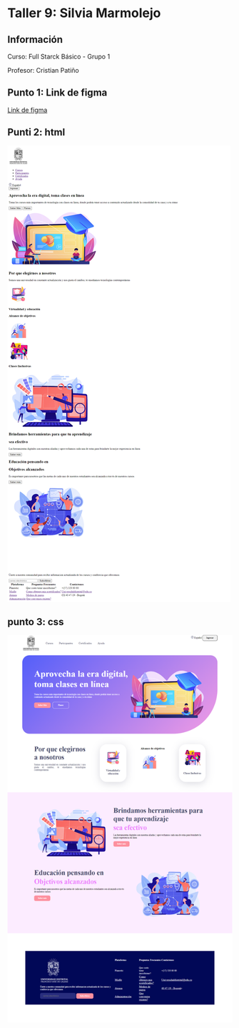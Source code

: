 <h1>Taller 9: Silvia Marmolejo</h1>

<h2>Información</h2>
<p>Curso: Full Starck Básico - Grupo 1</p>
<p>Profesor: Cristian Patiño</p>

<h2>Punto 1: Link de figma</h2>
<a href="https://www.figma.com/file/ffE2jKaRmWRNXCfLlhhEkz/silvia-marmolejo-figma-excer?type=design&node-id=0%3A1&t=8WqlVWDdvolgY4xU-1">Link de figma</a>

<h2>Punti 2: html</h2>
<img src="./public/images/html.png.png" alt="html">

<h2>punto 3: css</h2>
<img src="./public/images/css.png" 
alt="css">